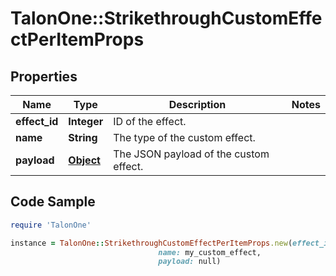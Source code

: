 # TalonOne::StrikethroughCustomEffectPerItemProps

## Properties

Name | Type | Description | Notes
------------ | ------------- | ------------- | -------------
**effect_id** | **Integer** | ID of the effect. | 
**name** | **String** | The type of the custom effect. | 
**payload** | [**Object**](.md) | The JSON payload of the custom effect. | 

## Code Sample

```ruby
require 'TalonOne'

instance = TalonOne::StrikethroughCustomEffectPerItemProps.new(effect_id: 1,
                                 name: my_custom_effect,
                                 payload: null)
```


